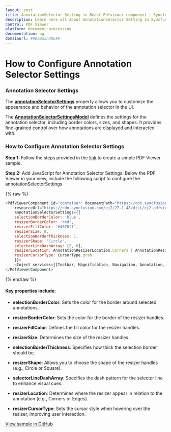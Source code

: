 ```yaml
---
layout: post
title: AnnotationSelector Setting in React Pdfviewer component | Syncfusion
description: Learn here all about AnnotationSelector Setting in Syncfusion React Pdfviewer component of Syncfusion Essential JS 2 and more.
control: PDF Viewer
platform: document-processing
documentation: ug
domainurl: ##DomainURL##
---
```


# How to Configure Annotation Selector Settings

### Annotation Selector Settings

The [**annotationSelectorSettings**](https://ej2.syncfusion.com/react/documentation/api/pdfviewer/annotationSelectorSettings/) property allows you to customize the appearance and behavior of the annotation selector in the UI.

The [**AnnotationSelectorSettingsModel**](https://ej2.syncfusion.com/react/documentation/api/pdfviewer/annotationSelectorSettingsModel/) defines the settings for the annotation selector, including border colors, sizes, and shapes. It provides fine-grained control over how annotations are displayed and interacted with.

### How to Configure Annotation Selector Settings

**Step 1:** Follow the steps provided in the [link](https://ej2.syncfusion.com/react/documentation/pdfviewer/getting-started/) to create a simple PDF Viewer sample.

**Step 2:**	 Add JavaScript for Annotation Selector Settings: Below the PDF Viewer in your view, include the following script to configure the annotationSelectorSettings

{% raw %}

```javascript
<PdfViewerComponent id="container" documentPath="https://cdn.syncfusion.com/content/pdf/pdf-succinctly.pdf"
    resourceUrl="https://cdn.syncfusion.com/ej2/27.1.48/dist/ej2-pdfviewer-lib" style={{ 'height': '640px' }}
    annotationSelectorSettings={{
    selectionBorderColor: 'blue',
    resizerBorderColor: 'red',
    resizerFillColor: '#4070ff',
    resizerSize: 8,
    selectionBorderThickness: 1,
    resizerShape: 'Circle',
    selectorLineDashArray: [5, 6],
    resizerLocation: AnnotationResizerLocation.Corners | AnnotationResizerLocation.Edges,
    resizerCursorType: CursorType.grab
    }}>
    <Inject services={[Toolbar, Magnification, Navigation, Annotation, LinkAnnotation, BookmarkView, ThumbnailView, Print, TextSelection, TextSearch, FormFields, FormDesigner,PageOrganizer]}/>
</PdfViewerComponent>

```
{% endraw %}

#### Key properties include:

* **selectionBorderColor**: Sets the color for the border around selected annotations.

* **resizerBorderColor**: Sets the color for the border of the resizer handles.

* **resizerFillColor**: Defines the fill color for the resizer handles.

* **resizerSize**: Determines the size of the resizer handles.

* **selectionBorderThickness**: Specifies how thick the selection border should be.

* **resizerShape**: Allows you to choose the shape of the resizer handles (e.g., Circle or Square).

* **selectorLineDashArray**: Specifies the dash pattern for the selector line to enhance visual cues.

* **resizerLocation**: Determines where the resizer appear in relation to the annotation (e.g., Corners or Edges).

* **resizerCursorType**: Sets the cursor style when hovering over the resizer, improving user interaction.

[View sample in GitHub](https://github.com/SyncfusionExamples/react-pdf-viewer-examples/tree/master/How%20to)
